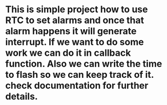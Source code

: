 # This is simple project how to use RTC to set alarms and once that alarm happens it will generate interrupt. If we want to do some work we can do it in callback function. Also we can write the time to flash so we can keep track of it. check documentation for further details.